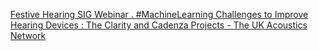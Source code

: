 [Festive Hearing SIG Webinar . #MachineLearning Challenges to Improve Hearing Devices : The Clarity and Cadenza Projects - The UK Acoustics Network ](https://qi.tc/qi/110234)